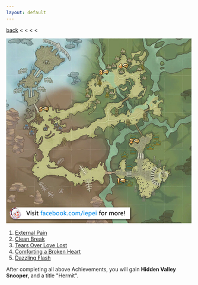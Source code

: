 ```yaml
---
layout: default
---
```


[back](../) < < < <

![Hidden Valley Conversations](hidden-valley-conversations.jpg)

1. [External Pain]()
2. [Clean Break]()
3. [Tears Over Love Lost]()
4. [Comforting a Broken Heart]()
5. [Dazzling Flash]()

After completing all above Achievements, you will gain **Hidden Valley Snooper**, and a title "Hermit".
